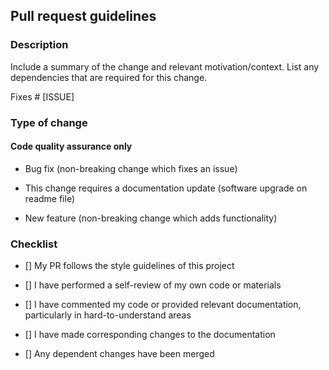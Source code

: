 ## Pull request guidelines

### Description

Include a summary of the change and relevant motivation/context. List any dependencies that are required for this change.

Fixes # [ISSUE]

### Type of change 

#### Code quality assurance only 

* Bug fix (non-breaking change which fixes an issue)

* This change requires a documentation update (software upgrade on readme file)

* New feature (non-breaking change which adds functionality)

### Checklist 

- [] My PR follows the style guidelines of this project

- [] I have performed a self-review of my own code or materials

- [] I have commented my code or provided relevant documentation, particularly in hard-to-understand areas

- [] I have made corresponding changes to the documentation

- [] Any dependent changes have been merged
